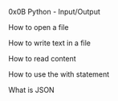 0x0B Python - Input/Output

How to open a file

How to write text in a file

How to read content

How to use the with statement

What is JSON